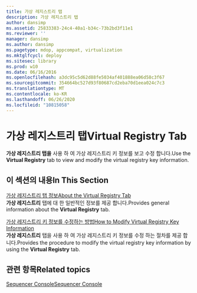 ```yaml
---
title: 가상 레지스트리 탭
description: 가상 레지스트리 탭
author: dansimp
ms.assetid: 25833383-24c4-40a1-b34c-73b2bd3f11e1
ms.reviewer: ''
manager: dansimp
ms.author: dansimp
ms.pagetype: mdop, appcompat, virtualization
ms.mktglfcycl: deploy
ms.sitesec: library
ms.prod: w10
ms.date: 06/16/2016
ms.openlocfilehash: a3dc95c5d62d88fe5034af401888ea06d58c3f67
ms.sourcegitcommit: 354664bc527d93f80687cd2eba70d1eea024c7c3
ms.translationtype: MT
ms.contentlocale: ko-KR
ms.lasthandoff: 06/26/2020
ms.locfileid: "10815058"
---
```

# <span data-ttu-id="38350-103">가상 레지스트리 탭</span><span class="sxs-lookup"><span data-stu-id="38350-103">Virtual Registry Tab</span></span>


<span data-ttu-id="38350-104">**가상 레지스트리 탭을** 사용 하 여 가상 레지스트리 키 정보를 보고 수정 합니다.</span><span class="sxs-lookup"><span data-stu-id="38350-104">Use the **Virtual Registry** tab to view and modify the virtual registry key information.</span></span>

## <span data-ttu-id="38350-105">이 섹션의 내용</span><span class="sxs-lookup"><span data-stu-id="38350-105">In This Section</span></span>


<a href="" id="about-the-virtual-registry-tab"></a>[<span data-ttu-id="38350-106">가상 레지스트리 탭 정보</span><span class="sxs-lookup"><span data-stu-id="38350-106">About the Virtual Registry Tab</span></span>](about-the-virtual-registry-tab.md)  
<span data-ttu-id="38350-107">**가상 레지스트리** 탭에 대 한 일반적인 정보를 제공 합니다.</span><span class="sxs-lookup"><span data-stu-id="38350-107">Provides general information about the **Virtual Registry** tab.</span></span>

<a href="" id="how-to-modify-virtual-registry-key-information"></a>[<span data-ttu-id="38350-108">가상 레지스트리 키 정보를 수정하는 방법</span><span class="sxs-lookup"><span data-stu-id="38350-108">How to Modify Virtual Registry Key Information</span></span>](how-to-modify-virtual-registry-key-information.md)  
<span data-ttu-id="38350-109">**가상 레지스트리** 탭을 사용 하 여 가상 레지스트리 키 정보를 수정 하는 절차를 제공 합니다.</span><span class="sxs-lookup"><span data-stu-id="38350-109">Provides the procedure to modify the virtual registry key information by using the **Virtual Registry** tab.</span></span>

## <span data-ttu-id="38350-110">관련 항목</span><span class="sxs-lookup"><span data-stu-id="38350-110">Related topics</span></span>


[<span data-ttu-id="38350-111">Sequencer Console</span><span class="sxs-lookup"><span data-stu-id="38350-111">Sequencer Console</span></span>](sequencer-console.md)

 

 





